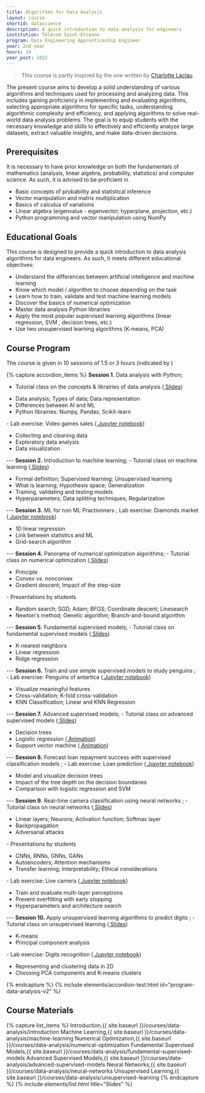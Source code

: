 ```yaml
---
title: Algorithms for Data Analysis
layout: course
shortid: datascience
description: A quick introduction to data analysis for engineers
institution: Télécom Saint-Etienne
program: Data Engineering Apprenticeship Engineer
year: 2nd year
hours: 24
year_post: 2022
---
```



> This course is partly inspired by the one written by [Charlotte Laclau](https://laclauc.github.io/index.html).

The present course aims to develop a solid understanding of various algorithms and techniques used for processing and analyzing data. This includes gaining proficiency in implementing and evaluating algorithms, selecting appropriate algorithms for specific tasks, understanding algorithmic complexity and efficiency, and applying algorithms to solve real-world data analysis problems. The goal is to equip students with the necessary knowledge and skills to effectively and efficiently analyze large datasets, extract valuable insights, and make data-driven decisions.


## <i class="fas fa-exclamation-triangle"></i> Prerequisites

It is necessary to have prior knowledge on both the fundamentals of mathematics (analysis, linear algebra, probability, statistics) and computer science. As such, it is advised to be proficient in
- Basic concepts of probability and statistical inference
- Vector manipulation and matrix multiplication
- Basics of calculus of variations
- Linear algebra (eigenvalue - eigenvector, hyperplane, projection, etc.)
- Python programming and vector manipulation using NumPy


## <i class="fas fa-bookmark"></i> Educational Goals

This course is designed to provide a quick introduction to data analysis algorithms for data engineers. As such, it meets different educational objectives:
- Understand the differences between artificial intelligence and machine learning
- Know which model / algorithm to choose depending on the task
- Learn how to train, validate and test machine learning models
- Discover the basics of numerical optimization
- Master data analysis Python librairies
- Apply the most popular supervised learning algorithms (linear regression, SVM , decision trees, etc.)
- Use two unsupervised learning algorithms (K-means, PCA)

## <i class="fas fa-book"></i> Course Program

The course is given in 10 sessions of 1.5 or 3 hours (indicated by <i class="fas fa-clock"></i>)

{% capture accordion_items %}
<b>Session 1.</b> Data analysis with Python;
- Tutorial class on the concepts & librairies of data analysis (<a href="{{ site.baseurl }}/courses/data-analysis/introduction"><i class="fas fa-chalkboard"></i> Slides</a>)
<ul><li>Data analysis; Types of data; Data representation</li><li>Differences between AI and ML</li><li>Python librairies: Numpy, Pandas, Scikit-learn</li></ul>
- Lab exercise: Video games sales (<a href="{{ site.baseurl }}/jupyterlite/retro/notebooks/?path=data-analysis/lab1-video-games-sales/lab1-video-games-sales.ipynb"><i class="fab fa-python"></i> Jupyter notebook</a>)
<ul><li>Collecting and cleaning data</li><li>Exploratory data analysis</li><li>Data visualization</li></ul>
---
<b>Session 2.</b> Introduction to machine learning;
- Tutorial class on machine learning (<a href="{{ site.baseurl }}/courses/data-analysis/machine-learning"><i class="fas fa-chalkboard"></i> Slides</a>)
<ul><li>Formal definition; Supervised learning; Unsupervised learning</li><li>What is learning; Hypothesis space; Generalization</li><li>Training, validating and testing models</li><li>Hyperparameters; Data splitting techniques; Regularization</li></ul>
---
<b>Session 3.</b> ML for non ML Practionners <i class="fas fa-clock"></i>;
Lab exercise: Diamonds market (<a href="{{ site.baseurl }}/jupyterlite/retro/notebooks/?path=data-analysis/lab2-diamonds-market/lab2-diamonds-market.ipynb"><i class="fab fa-python"></i> Jupyter notebook</a>)
<ul><li>1D linear regression</li><li>Link between statistics and ML</li><li>Grid-search algorithm</li></ul>
---
<b>Session 4.</b> Panorama of numerical optimization algorithms;
- Tutorial class on numerical optimization (<a href="{{ site.baseurl }}/courses/data-analysis/numerical-optimization"><i class="fas fa-chalkboard"></i> Slides</a>)
<ul><li>Principle</li><li>Convex vs. nonconvex</li><li>Gradient descent; Impact of the step-size</li></ul>
- Presentations by students
<ul><li>Random search; SGD; Adam; BFGS; Coordinate descent; Linesearch</li><li>Newton's method; Genetic algorithm; Branch-and-bound algorithm</li></ul>
---
<b>Session 5.</b> Fundamental supervised models;
- Tutorial class on fundamental supervised models (<a href="{{ site.baseurl }}/courses/data-analysis/fundamental-supervised-models"><i class="fas fa-chalkboard"></i> Slides</a>)
<ul><li>K-nearest neighbors</li><li>Linear regression</li><li>Ridge regression</li></ul>
---
<b>Session 6.</b> Train and use simple supervised models to study penguins <i class="fas fa-clock"></i>;
- Lab exercise: Penguins of antartica (<a href="{{ site.baseurl }}/jupyterlite/retro/notebooks/?path=data-analysis/lab3-penguins-of-antarctica/lab3-penguins-of-antarctica.ipynb"><i class="fab fa-python"></i> Jupyter notebook</a>)
<ul><li>Visualize meaningful features</li><li>Cross-validation; K-fold cross-validation</li><li>KNN Classification; Linear and KNN Regression</li></ul>
---
<b>Session 7.</b> Advanced supervised models;
- Tutorial class on advanced supervised models (<a href="{{ site.baseurl }}/courses/data-analysis/advanced-supervised-models"><i class="fas fa-chalkboard"></i> Slides</a>)
<ul><li>Decision trees</li><li>Logistic regression (<a href="https://marimo.app/?mode=read&include-code=false&show-code=false&slug=vwwxcw"><i class="fas fa-play"></i> Animation</a>)</li><li>Support vector machine (<a href="https://marimo.app/?mode=read&include-code=false&show-code=false&slug=2sm46r"><i class="fas fa-play"></i> Animation</a>)</li></ul>
---
<b>Session 8.</b> Forecast loan repayment success with supervised classification models <i class="fas fa-clock"></i>;
- Lab exercise: Loan prediction (<a href="{{ site.baseurl }}/jupyterlite/retro/notebooks/?path=data-analysis/lab4-loan-prediction/lab4-loan-prediction.ipynb"><i class="fab fa-python"></i> Jupyter notebook</a>)
<ul><li>Model and visualize decision trees</li><li>Impact of the tree depth on the decision boundaries</li><li>Comparison with logistic regression and SVM</li></ul>
---
<b>Session 9.</b> Real-time camera classification using neural networks <i class="fas fa-clock"></i>;
- Tutorial class on neural networks (<a href="{{ site.baseurl }}/courses/data-analysis/neural-networks"><i class="fas fa-chalkboard"></i> Slides</a>)
<ul><li>Linear layers; Neurons; Activation function; Softmax layer</li><li>Backpropagation</li><li>Adversarial attacks</li></ul>
- Presentations by students
<ul><li>CNNs, RNNs, GNNs, GANs</li><li>Autoencoders; Attention mechanisms</li><li>Transfer learning; Interpretability; Ethical considerations</li></ul>
- Lab exercise: Live camera (<a href="{{ site.baseurl }}/jupyterlite/retro/notebooks/?path=data-analysis/lab5-live-camera/lab5-live-camera.ipynb"><i class="fab fa-python"></i> Jupyter notebook</a>)
<ul><li>Train and evaluate multi-layer perceptrons</li><li>Prevent overfitting with early stopping</li><li>Hyperparameters and architecture search</li></ul>
---
<b>Session 10.</b> Apply unsupervised learning algorithms to predict digits <i class="fas fa-clock"></i>;
- Tutorial class on unsupervised learning (<a href="{{ site.baseurl }}/courses/data-analysis/unsupervised-learning"><i class="fas fa-chalkboard"></i> Slides</a>)
<ul><li>K-means</li><li>Principal component analysis</li></ul>
- Lab exercise: Digits recognition (<a href="{{ site.baseurl }}/jupyterlite/retro/notebooks/?path=data-analysis/lab6-digits-recognition/lab6-digits-recognition.ipynb"><i class="fab fa-python"></i> Jupyter notebook</a>)
<ul><li>Representing and clustering data in 2D</li><li>Choosing PCA components and K-means clusters</li></ul>
{% endcapture %}
{% include elements/accordion-test.html id="program-data-analysis-v2" %}

## <i class="fas fa-file-download"></i> Course Materials

{% capture list_items %}
Introduction,{{ site.baseurl }}/courses/data-analysis/introduction
Machine Learning,{{ site.baseurl }}/courses/data-analysis/machine-learning
Numerical Optimization,{{ site.baseurl }}/courses/data-analysis/numerical-optimization
Fundamental Supervised Models,{{ site.baseurl }}/courses/data-analysis/fundamental-supervised-models
Advanced Supervised Models,{{ site.baseurl }}/courses/data-analysis/advanced-supervised-models
Neural Networks,{{ site.baseurl }}/courses/data-analysis/neural-networks
Unsupervised Learning,{{ site.baseurl }}/courses/data-analysis/unsupervised-learning
{% endcapture %}
{% include elements/list.html title="Slides" %}




